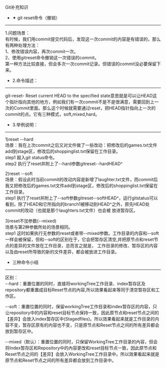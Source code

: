 Git补充知识
* ✦ git reset命令（撤销）  
-----------
1.问题场景：  
有时候，我们用commit提交代码后，发现这一次commit的内容是有错误的，那么有两种处理方法：  
1、修改错误内容，再次commit一次。  
2、使用gitreset命令撤销这一次错误的commit。  
第一种方法比较直接，但会多次一次commit记录。但错误的commit没必要保留下来。

* 2.命令描述：  
-----------
git-reset- Reset current HEAD to the specified state意思就是可以让HEAD这个指针指向其他的地方，例如我们有一次commit不是不是很满意，需要回到上一次的Commit里面。那么这个时候就需要通过reset，把HEAD指针指向上一次的commit的点。它有三种模式，soft,mixed,hard。  
* 3.举例说明：  
-----------
 1)reset --hard  
 场景：我在上次commit之后又对文件做了一些改动：把修改后的games.txt文件add到stage区，修改后的shoppinglist.txt保留在工作目录。  
 step1 敲入git status命令。  
 step2 执行了reset并附上了--hard参数gitreset--hardHEAD^
   
 2)reset --soft  
 场景：假设此时当前commit的改动内容是新增了laughter.txt文件，而commit后我又把修改后的games.txt文件add到stage区，修改后的shoppinglist.txt保留在工作目录。  
 step1 执行了reset并附上了--soft参数gitreset--softHEAD^，运行gitstatus可以看到，除了HEAD和它所指向的branch1被移动到HEAD^之外，原先HEAD处commit的改动（也就是那个laughters.txt文件）也会被   放进暂存区。
  
 3)reset不加参数(--mixed)  
 场景与第2种参数所处的场景相同。  
 step1 这时如果执行无参数的reset或者带--mixed参数。工作目录的内容和--soft一样会被保留，但和--soft的区别在于，它会把暂存区清空,并把原节点和reset节点的差异的文件放在工作目录，总而言之就是，   工作目录的修改、暂存区的内容以及由reset所导致的新的文件差异，都会被放进工作目录。
* 三种命令小结  
-------
区别：  
--hard：重置位置的同时，直接将workingTree工作目录、index暂存区及repository都重置成目标Reset节点的內容,所以效果看起来等同于清空暂存区和工作区。  

--soft：重置位置的同时，保留workingTree工作目录和index暂存区的内容，只让repository中的内容和reset目标节点保持一致，因此原节点和reset节点之间的【差异】会放入index暂存区中(Stagedfiles)。所以效果看起来就是工作目录的内容不变，暂存区原有的内容也不变，只是原节点和Reset节点之间的所有差异都会放到暂存区中。  

--mixed（默认）：重置位置的同时，只保留WorkingTree工作目录的內容，但会将Index暂存区和Repository中的內容更改和reset目标节点一致，因此原节点和Reset节点之间的【差异】会放入WorkingTree工作目录中。所以效果看起来就是原节点和Reset节点之间的所有差异都会放到工作目录中。  
